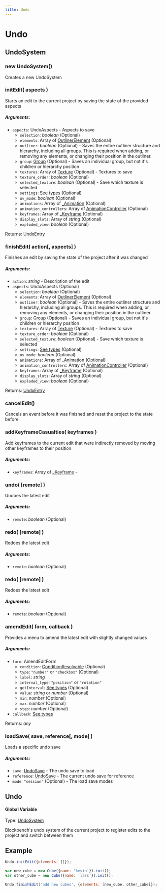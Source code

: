 ```yaml
---
title: Undo
---
```


# Undo
## UndoSystem
### new UndoSystem()
Creates a new UndoSystem



### initEdit( aspects )
Starts an edit to the current project by saving the state of the provided aspects

##### Arguments:
* `aspects`: UndoAspects - Aspects to save
	* `selection`: *boolean* (Optional)
	* `elements`: Array of [OutlinerElement](outliner#outlinerelement) (Optional)
	* `outliner`: *boolean* (Optional) - Saves the entire outliner structure and hierarchy, including all groups. This is required when adding, or removing any elements, or changing their position in the outliner.
	* `group`: [Group](group#group-1) (Optional) - Saves an individual group, but not it's children or hierarchy position
	* `textures`: Array of [Texture](textures#texture) (Optional) - Textures to save
	* `texture_order`: *boolean* (Optional)
	* `selected_texture`: *boolean* (Optional) - Save which texture is selected
	* `settings`: [See types]() (Optional)
	* `uv_mode`: *boolean* (Optional)
	* `animations`: Array of [_Animation](animation#animation-1) (Optional)
	* `animation_controllers`: Array of [AnimationController](animation_controller#animationcontroller) (Optional)
	* `keyframes`: Array of [_Keyframe](keyframe#keyframe-1) (Optional)
	* `display_slots`: Array of *string* (Optional)
	* `exploded_view`: *boolean* (Optional)

Returns: [UndoEntry](https://github.com/JannisX11/blockbench-types/blob/9449dd3/types/undo.d.ts#L50)

### finishEdit( action[, aspects] )
Finishes an edit by saving the state of the project after it was changed

##### Arguments:
* `action`: *string* - Description of the edit
* `aspects`: UndoAspects (Optional)
	* `selection`: *boolean* (Optional)
	* `elements`: Array of [OutlinerElement](outliner#outlinerelement) (Optional)
	* `outliner`: *boolean* (Optional) - Saves the entire outliner structure and hierarchy, including all groups. This is required when adding, or removing any elements, or changing their position in the outliner.
	* `group`: [Group](group#group-1) (Optional) - Saves an individual group, but not it's children or hierarchy position
	* `textures`: Array of [Texture](textures#texture) (Optional) - Textures to save
	* `texture_order`: *boolean* (Optional)
	* `selected_texture`: *boolean* (Optional) - Save which texture is selected
	* `settings`: [See types]() (Optional)
	* `uv_mode`: *boolean* (Optional)
	* `animations`: Array of [_Animation](animation#animation-1) (Optional)
	* `animation_controllers`: Array of [AnimationController](animation_controller#animationcontroller) (Optional)
	* `keyframes`: Array of [_Keyframe](keyframe#keyframe-1) (Optional)
	* `display_slots`: Array of *string* (Optional)
	* `exploded_view`: *boolean* (Optional)

Returns: [UndoEntry](https://github.com/JannisX11/blockbench-types/blob/9449dd3/types/undo.d.ts#L50)

### cancelEdit()
Cancels an event before it was finished and reset the project to the state before



### addKeyframeCasualties( keyframes )
Add keyframes to the current edit that were indirectly removed by moving other keyframes to their position

##### Arguments:
* `keyframes`: Array of [_Keyframe](keyframe#keyframe-1) -


### undo( [remote] )
Undoes the latest edit

##### Arguments:
* `remote`: *boolean* (Optional)


### redo( [remote] )
Redoes the latest edit

##### Arguments:
* `remote`: *boolean* (Optional)

### redo( [remote] )
Redoes the latest edit

##### Arguments:
* `remote`: *boolean* (Optional)


### amendEdit( form, callback )
Provides a menu to amend the latest edit with slightly changed values

##### Arguments:
* `form`: AmendEditForm
	* `condition`: [ConditionResolvable](https://github.com/JannisX11/blockbench-types/blob/main/types/util.d.ts#L1) (Optional)
	* `type`: `"number"` or `"checkbox"` (Optional)
	* `label`: *string*
	* `interval_type`: `"position"` or `"rotation"`
	* `getInterval`: [See types](https://github.com/JannisX11/blockbench-types/blob/9449dd3/types/undo.d.ts#L61) (Optional)
	* `value`: *string* or *number* (Optional)
	* `min`: *number* (Optional)
	* `max`: *number* (Optional)
	* `step`: *number* (Optional)
* `callback`: [See types](https://github.com/JannisX11/blockbench-types/blob/9449dd3/types/undo.d.ts#L104)

Returns: *any*

### loadSave( save, reference[, mode] )
Loads a specific undo save

##### Arguments:
* `save`: [UndoSave](https://github.com/JannisX11/blockbench-types/blob/9449dd3/types/undo.d.ts#L29) - The undo save to load
* `reference`: [UndoSave](https://github.com/JannisX11/blockbench-types/blob/9449dd3/types/undo.d.ts#L29) - The current undo save for reference
* `mode`: `"session"` (Optional) - The load save modes



## Undo
#### Global Variable

Type: [UndoSystem](undo#undosystem)

Blockbench's undo system of the current project to register edits to the project and switch between them

## Example



```javascript
Undo.initEdit({elements: []});

var new_cube = new Cube({name: 'kevin'}).init();
var other_cube = new Cube({name: 'lars'}).init();

Undo.finishEdit('add new cubes', {elements: [new_cube, other_cube]});
```

